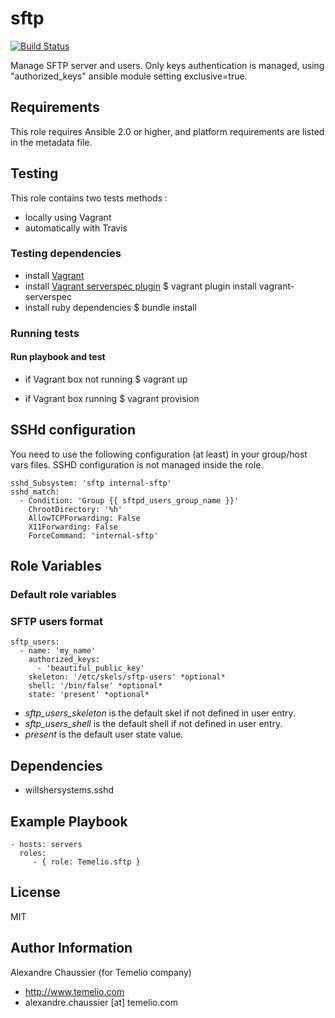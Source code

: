 # sftp

[![Build Status](https://travis-ci.org/Temelio/ansible-role-sftp.svg?branch=master)](https://travis-ci.org/Temelio/ansible-role-sftp)

Manage SFTP server and users. Only keys authentication is managed, using
"authorized_keys" ansible module setting exclusive=true.

## Requirements

This role requires Ansible 2.0 or higher,
and platform requirements are listed in the metadata file.

## Testing

This role contains two tests methods :
- locally using Vagrant
- automatically with Travis

### Testing dependencies
- install [Vagrant](https://www.vagrantup.com)
- install [Vagrant serverspec plugin](https://github.com/jvoorhis/vagrant-serverspec)
    $ vagrant plugin install vagrant-serverspec
- install ruby dependencies
    $ bundle install

### Running tests

#### Run playbook and test

- if Vagrant box not running
    $ vagrant up

- if Vagrant box running
    $ vagrant provision

## SSHd configuration

You need to use the following configuration (at least) in your group/host vars
files. SSHD configuration is not managed inside the role.

    sshd_Subsystem: 'sftp internal-sftp'
    sshd_match:
      - Condition: 'Group {{ sftpd_users_group_name }}'
        ChrootDirectory: '%h'
        AllowTCPForwarding: False
        X11Forwarding: False
        ForceCommand: 'internal-sftp'

## Role Variables

### Default role variables

### SFTP users format

    sftp_users:
      - name: 'my_name'
        authorized_keys:
          - 'beautiful_public_key'
        skeleton: '/etc/skels/sftp-users' *optional*
        shell: '/bin/false' *optional*
        state: 'present' *optional*

* *sftp_users_skeleton* is the default skel if not defined in user entry.
* *sftp_users_shell* is the default shell if not defined in user entry.
* *present* is the default user state value.

## Dependencies

* willshersystems.sshd

## Example Playbook

    - hosts: servers
      roles:
         - { role: Temelio.sftp }

## License

MIT

## Author Information

Alexandre Chaussier (for Temelio company)
- http://www.temelio.com
- alexandre.chaussier [at] temelio.com

